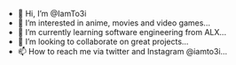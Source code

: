 - 👋 Hi, I’m @IamTo3i
- 👀 I’m interested in anime, movies and video games...
- 🌱 I’m currently learning software engineering from ALX...
- 💞️ I’m looking to collaborate on great projects...
- 📫 How to reach me via twitter and Instagram @iamto3i...

<!---
IamTo3i/IamTo3i is a ✨ special ✨ repository because its `README.md` (this file) appears on your GitHub profile.
You can click the Preview link to take a look at your changes.
--->

